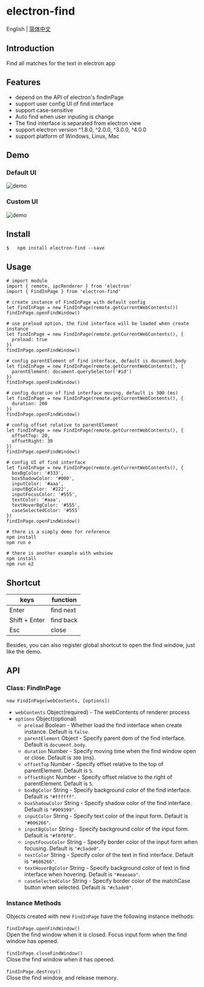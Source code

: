 # electron-find

English | [简体中文](./README.zh-CN.md)

## Introduction
Find all matches for the text in electron app

## Features
- depend on the API of electron's findInPage
- support user config UI of find interface
- support case-sensitive
- Auto find when user inputing is change
- The find interface is separated from electron view
- support electron version ^1.8.0, ^2.0.0, ^3.0.0, ^4.0.0
- support platform of Windows, Linux, Mac

## Demo

### Default UI
![demo](./find.gif)

### Custom UI
![demo](./find2.png)

## Install
``` 
$   npm install electron-find --save
```

## Usage
```
# import module
import { remote, ipcRenderer } from 'electron'
import { FindInPage } from 'electron-find'

# create instance of FindInPage with default config
let findInPage = new FindInPage(remote.getCurrentWebContents())
findInPage.openFindWindow()

# use preload option, the find interface will be loaded when create instance
let findInPage = new FindInPage(remote.getCurrentWebContents(), {
  preload: true
})
findInPage.openFindWindow()

# config parentElement of find interface, default is document.body
let findInPage = new FindInPage(remote.getCurrentWebContents(), {
  parentElement: document.querySelector('#id')
})
findInPage.openFindWindow()

# config duration of find interface moving, default is 300 (ms)
let findInPage = new FindInPage(remote.getCurrentWebContents(), {
  duration: 200
})
findInPage.openFindWindow()

# config offset relative to parentElement
let findInPage = new FindInPage(remote.getCurrentWebContents(), {
  offsetTop: 20,
  offsetRight: 30
})
findInPage.openFindWindow()

# config UI of find interface 
let findInPage = new FindInPage(remote.getCurrentWebContents(), {
  boxBgColor: '#333',
  boxShadowColor: '#000',
  inputColor: '#aaa',
  inputBgColor: '#222',
  inputFocusColor: '#555',
  textColor: '#aaa',
  textHoverBgColor: '#555',
  caseSelectedColor: '#555'
})
findInPage.openFindWindow()

# there is a simply demo for reference
npm install
npm run e

# there is another example with webview
npm install
npm run e2
```
## Shortcut
| keys   |   function  |
| ------ | ------      | 
| Enter  | find next   | 
| Shift + Enter| find back |
| Esc    | close | 

 Besides, you can also register global shortcut to open the find window, just like the demo.

 ## API
 ### Class: FindInPage
 ` new FindInPage(webContents, [options]) `
- ` webContents ` Object(required) - The webContents of renderer process
- ` options ` Object(optional)
   - ` preload ` Boolean - Whether load the find interface when create instance. Default is `false`.
   - ` parentElement ` Object - Specify parent dom of the find interface. Default is `document.body`.
   - ` duration ` Number - Specify moving time when the find window open or close. Default is `300` (ms).
   - ` offsetTop ` Number - Specify offset relative to the top of parentElement. Default is `5`.
   - ` offsetRight ` Number - Specify offset relative to the right of parentElement. Default is `5`.
   - ` boxBgColor ` String - Specify background color of the find interface. Default is `"#ffffff"`.
   - ` boxShadowColor ` String - Specify shadow color of the find interface. Default is `"#909399"`.
   - ` inputColor ` String - Specify text color of the input form. Default is `"#606266"`.
   - ` inputBgColor ` String - Specify background color of the input form. Default is `"#f0f0f0"`.
   - ` inputFocusColor ` String - Specify border color of the input form when focusing. Default is `"#c5ade0"`.
   - ` textColor ` String - Specify color of the text in find interface. Default is `"#606266"`.
   - ` textHoverBgColor ` String - Specify background color of text in find interface when hovering. Default is `"#eaeaea"`.
   - ` caseSelectedColor ` String - Specify border color of the matchCase button when selected. Default is `"#c5ade0"`.

 ### Instance Methods
 Objects created with new `FindInPage` have the following instance methods:      
 &nbsp;  
  ` findInPage.openFindWindow() `  
 Open the find window when it is closed. Focus input form when the find window has opened.  
 &nbsp;   
  ` findInPage.closeFindWindow() `  
 Close the find window when it has opened.  
 &nbsp;   
  ` findInPage.destroy() `  
 Close the find window, and release memory.






